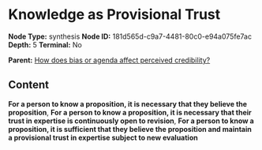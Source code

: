 # Knowledge as Provisional Trust

**Node Type:** synthesis
**Node ID:** 181d565d-c9a7-4481-80c0-e94a075fe7ac
**Depth:** 5
**Terminal:** No

**Parent:** [How does bias or agenda affect perceived credibility?](how-does-bias-or-agenda-affect-perceived-credibility-antithesis-ddcd8362-6e5b-460b-8d69-ce0b5f0cfae6.md)

## Content

**For a person to know a proposition, it is necessary that they believe the proposition**, **For a person to know a proposition, it is necessary that their trust in expertise is continuously open to revision**, **For a person to know a proposition, it is sufficient that they believe the proposition and maintain a provisional trust in expertise subject to new evaluation**
